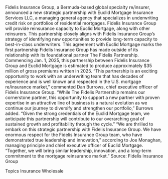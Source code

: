 Fidelis Insurance Group, a Bermuda-based global specialty re/insurer, announced a new strategic partnership with Euclid Mortgage Insurance Services LLC, a managing general agency that specializes in underwriting credit risk on portfolios of residential mortgages.
Fidelis Insurance Group will provide reinsurance capacity to Euclid Mortgage, along with other reinsurers. This partnership closely aligns with Fidelis Insurance Group’s strategy of identifying new opportunities to provide long-term capacity to best-in-class underwriters.
This agreement with Euclid Mortgage marks the first partnership Fidelis Insurance Group has made outside of its relationship with its foundational partner The Fidelis Partnership.
Commencing Jan. 1, 2025, this partnership between Fidelis Insurance Group and Euclid Mortgage is estimated to produce approximately $35 million of gross premiums written in 2025.
“This partnership is an exciting opportunity to work with an underwriting team that has decades of experience and is well known and respected in the U.S. mortgage re/insurance market,” commented Dan Burrows, chief executive officer of Fidelis Insurance Group.
“While The Fidelis Partnership remains our cornerstone partner, this opportunity to support a new partner with proven expertise in an attractive line of business is a natural evolution as we continue our journey to diversify and strengthen our portfolio,” Burrows added. “Given the strong credentials of the Euclid Mortgage team, we anticipate this partnership will contribute to our overarching goal of sustained growth and profitability through the cycle.”
“We are thrilled to embark on this strategic partnership with Fidelis Insurance Group. We have enormous respect for the Fidelis Insurance Group team, who have demonstrated true leadership and innovation,” according to Joe Monaghan, managing principle and chief executive officer of Euclid Mortgage. “Together, we will bring similar leadership, innovation, and a long-term commitment to the mortgage reinsurance market.”
Source: Fidelis Insurance Group

Topics
Insurance Wholesale
